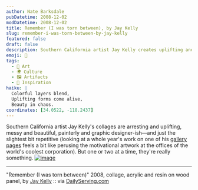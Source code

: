 ```yaml
---
author: Nate Barksdale
pubDatetime: 2008-12-02
modDatetime: 2008-12-02
title: Remember (I was torn between), by Jay Kelly
slug: remember-i-was-torn-between-by-jay-kelly
featured: false
draft: false
description: Southern California artist Jay Kelly creates uplifting and beautiful collages that meld various artistic styles into cohesive works.
emoji: 🎨
tags:
  - 🎨 Art
  - 🌍 Culture
  - 🖼️ Artifacts
  - 🌟 Inspiration
haiku: |
  Colorful layers blend,  
  Uplifting forms come alive,  
  Beauty in chaos.
coordinates: [34.0522, -118.2437]
---
```


Southern California artist Jay Kelly's collages are arresting and uplifting, messy and beautiful, painterly and graphic designer-ish—and just the slightest bit repetitive (looking at a whole year's work on one of his [gallery pages](http://web.archive.org/web/20090619042258/http://www.jkfineart.com:80/gallery2008.html) feels a bit like perusing the motivational artwork at the offices of the world's coolest corporation). But one or two at a time, they're really something. [![image](http://culture-making.com/media/2008-Remember-pop.jpg)](http://www.jkfineart.com/)

---

"Remember (I was torn between)" 2008, collage, acrylic and resin on wood panel, by [Jay Kelly](http://www.jkfineart.com/) :: via [DailyServing.com](http://web.archive.org/web/20090208235040/http://www.dailyserving.com:80/2008/11/jay_kelly.php)
